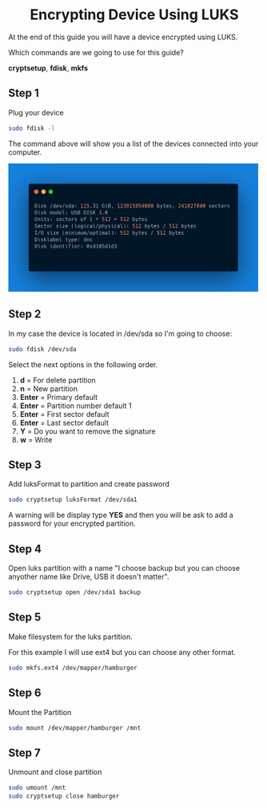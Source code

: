 <div align="center">
<h1>Encrypting Device Using LUKS</h1>
</div>

At the end of this guide you will have a device encrypted using LUKS.

Which commands are we going to use for this guide?  

**cryptsetup**, **fdisk**, **mkfs**  

## Step 1  

Plug your device

```bash
sudo fdisk -l
```

The command above will show you a list of the devices connected into your computer.  


<img src="./assets/carbon.png" alt="list of devices" width="500"/>

## Step 2  

In my case the device is located in /dev/sda so I'm going to choose:

```bash
sudo fdisk /dev/sda
```

Select the next options in the following order.

1. **d** = For delete partition  
1. **n** = New partition  
1. **Enter** = Primary default  
1. **Enter** = Partition number default 1  
1. **Enter** = First sector default  
1. **Enter** = Last sector default  
1. **Y** = Do you want to remove the signature  
1. **w** = Write  

## Step 3  

Add luksFormat to partition and create password

```bash
sudo cryptsetup luksFormat /dev/sda1
```
A warning will be display type **YES** and then you will be ask to add a password for your encrypted partition.

## Step 4  

Open luks partition with a name "I choose backup but you can choose anyother name like Drive, USB it doesn't matter".


```bash
sudo cryptsetup open /dev/sda1 backup
```

## Step 5  

Make filesystem for the luks partition.

For this example I will use ext4 but you can choose any other format.  

```bash
sudo mkfs.ext4 /dev/mapper/hamburger
```

## Step 6  

Mount the Partition

```bash
sudo mount /dev/mapper/hamburger /mnt
```

##  Step 7  

Unmount and close partition

```bash
sudo umount /mnt
sudo cryptsetup close hamburger
```


